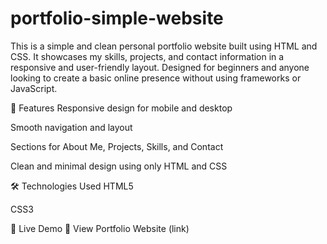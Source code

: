 # portfolio-simple-website
This is a simple and clean personal portfolio website built using HTML and CSS. It showcases my skills, projects, and contact information in a responsive and user-friendly layout. Designed for beginners and anyone looking to create a basic online presence without using frameworks or JavaScript.

🚀 Features
Responsive design for mobile and desktop

Smooth navigation and layout

Sections for About Me, Projects, Skills, and Contact

Clean and minimal design using only HTML and CSS

🛠️ Technologies Used
HTML5

CSS3

📂 Live Demo
🔗 View Portfolio Website
(link)
